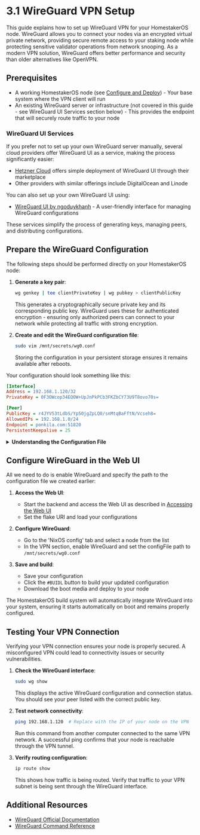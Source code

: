 # 3.1 WireGuard VPN Setup

This guide explains how to set up WireGuard VPN for your HomestakerOS node.
WireGuard allows you to connect your nodes via an encrypted virtual private network, providing secure remote access to your staking node while protecting sensitive validator operations from network snooping. As a modern VPN solution, WireGuard offers better performance and security than older alternatives like OpenVPN.

## Prerequisites

- A working HomestakerOS node (see [Configure and Deploy](2.3-configure_deploy.md)) - Your base system where the VPN client will run
- An existing WireGuard server or infrastructure (not covered in this guide - see WireGuard UI Services section below) - This provides the endpoint that will securely route traffic to your node

### WireGuard UI Services

If you prefer not to set up your own WireGuard server manually, several cloud providers offer WireGuard UI as a service, making the process significantly easier:

- [Hetzner Cloud](https://www.hetzner.com/) offers simple deployment of WireGuard UI through their marketplace
- Other providers with similar offerings include DigitalOcean and Linode

You can also set up your own WireGuard UI using:
- [WireGuard UI by ngoduykhanh](https://github.com/ngoduykhanh/wireguard-ui) - A user-friendly interface for managing WireGuard configurations

These services simplify the process of generating keys, managing peers, and distributing configurations.

## Prepare the WireGuard Configuration

The following steps should be performed directly on your HomestakerOS node:

1. **Generate a key pair**:

   ```bash
   wg genkey | tee clientPrivateKey | wg pubkey > clientPublicKey
   ```

   This generates a cryptographically secure private key and its corresponding public key. WireGuard uses these for authenticated encryption - ensuring only authorized peers can connect to your network while protecting all traffic with strong encryption.

2. **Create and edit the WireGuard configuration file**:

   ```bash
   sudo vim /mnt/secrets/wg0.conf
   ```

   Storing the configuration in your persistent storage ensures it remains available after reboots.

Your configuration should look something like this:

```ini
[Interface]
Address = 192.168.1.120/32
PrivateKey = 0F3OWcop34EQOW+UpJnPkPCb3FKZbCY73U9T8ovo70s=

[Peer]
PublicKey = r4JYV53tLdbS/Yp50jgZpLQ0/snMtqBaFftN/Vcseh8=
AllowedIPs = 192.168.1.0/24
Endpoint = ponkila.com:51820
PersistentKeepalive = 25
```

<details>
<summary><strong>Understanding the Configuration File</strong></summary>

#### [Interface]

- **Address** = `<clientIP>/32`: This is the IP address assigned to your client (this node) within the VPN network.
- **PrivateKey** = `<clientPrivateKey>`: This is the private key we just generated for the WireGuard client.
This key is used to authenticate the client.

#### [Peer]

- **PublicKey** = `<serverPublicKey>`: This is the public key of the WireGuard server.
This key is used to authenticate the server.
- **AllowedIPs** = `<AllowedIPs>`: This field specifies the IP addresses or IP ranges that are allowed to be accessed through the WireGuard tunnel.
- **Endpoint** = `<serverEndpoint>:51820`: This is the IP address or hostname of the WireGuard server endpoint.
The 51820 is the default WireGuard port.
- **PersistentKeepalive** = `25`: This option ensures that the connection stays active by sending a keepalive signal every 25 seconds.

For more information: <https://man7.org/linux/man-pages/man8/wg.8.html>
</details>

## Configure WireGuard in the Web UI

All we need to do is enable WireGuard and specify the path to the configuration file we created earlier:

1. **Access the Web UI**:
   - Start the backend and access the Web UI as described in [Accessing the Web UI](2.2-accessing_webui.md)
   - Set the flake URI and load your configurations

2. **Configure WireGuard**:
   - Go to the 'NixOS config' tab and select a node from the list
   - In the VPN section, enable WireGuard and set the configFile path to `/mnt/secrets/wg0.conf`

3. **Save and build**:
   - Save your configuration
   - Click the `#BUIDL` button to build your updated configuration
   - Download the boot media and deploy to your node

The HomestakerOS build system will automatically integrate WireGuard into your system, ensuring it starts automatically on boot and remains properly configured.

## Testing Your VPN Connection

Verifying your VPN connection ensures your node is properly secured. A misconfigured VPN could lead to connectivity issues or security vulnerabilities.

1. **Check the WireGuard interface**:

   ```bash
   sudo wg show
   ```

   This displays the active WireGuard configuration and connection status. You should see your peer listed with the correct public key.

2. **Test network connectivity**:

   ```bash
   ping 192.168.1.120  # Replace with the IP of your node on the VPN
   ```

   Run this command from another computer connected to the same VPN network. A successful ping confirms that your node is reachable through the VPN tunnel.

3. **Verify routing configuration**:

   ```bash
   ip route show
   ```

   This shows how traffic is being routed. Verify that traffic to your VPN subnet is being sent through the WireGuard interface.

## Additional Resources

- [WireGuard Official Documentation](https://www.wireguard.com/quickstart/)
- [WireGuard Command Reference](https://man7.org/linux/man-pages/man8/wg.8.html)
